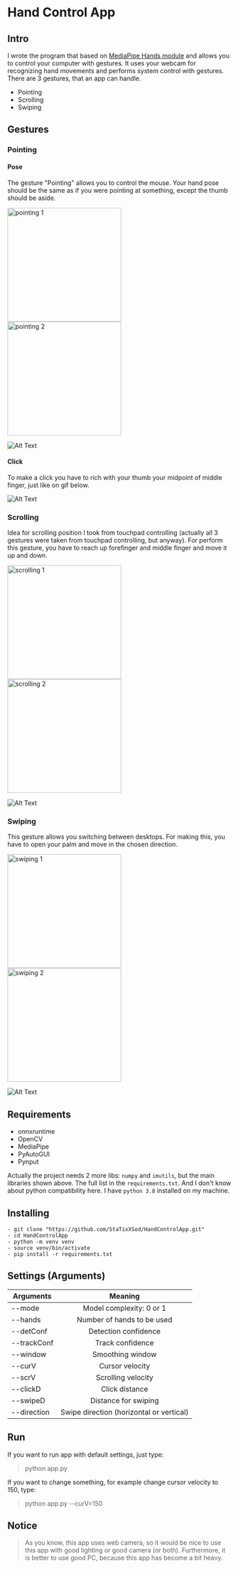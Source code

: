 # Hand Control App
## Intro
I wrote the program that based on [MediaPipe Hands module](https://google.github.io/mediapipe/solutions/hands) and 
allows you to control your computer with gestures. It uses your webcam for recognizing
hand movements and performs system control with gestures. There are 3 gestures, that an app can handle.
- Pointing
- Scrolling
- Swiping

## Gestures
### Pointing
#### Pose
The gesture "Pointing" allows you to control the mouse.
Your hand pose should be the same as if you were pointing at something, except the thumb should be aside.

<img height="256" src="https://github.com/StaTixXSod/HandControlApp/images/pointing_1.png?raw=true" title="pointing 1" width="256"/>
<img height="256" src="https://github.com/StaTixXSod/HandControlApp/images/pointing_2.png?raw=true" title="pointing 2" width="256"/>

![Alt Text](https://github.com/StaTixXSod/HandControlApp/images/ezgif_cursor.gif)

#### Click 
To make a click you have to rich with your thumb your midpoint of middle finger, just like on gif below.

![Alt Text](https://github.com/StaTixXSod/HandControlApp/images/ezgif_click.gif)

### Scrolling
Idea for scrolling position I took from touchpad controlling
(actually all 3 gestures were taken from touchpad controlling, but anyway).
For perform this gesture, you have to reach up forefinger and middle finger and move it up and down.

<img height="256" src="https://github.com/StaTixXSod/HandControlApp/images/scrolling_1.png?raw=true" title="scrolling 1" width="256"/>
<img height="256" src="https://github.com/StaTixXSod/HandControlApp/images/scrolling_2.png?raw=true" title="scrolling 2" width="256"/>

![Alt Text](https://github.com/StaTixXSod/HandControlApp/images/ezgif_scrolling.gif)

### Swiping
This gesture allows you switching between desktops.
For making this, you have to open your palm and move in the chosen direction.

<img height="256" src="https://github.com/StaTixXSod/HandControlApp/images/swiping_1.png?raw=true" title="swiping 1" width="256"/>
<img height="256" src="https://github.com/StaTixXSod/HandControlApp/images/swiping_2.png?raw=true" title="swiping 2" width="256"/>

![Alt Text](https://github.com/StaTixXSod/HandControlApp/images/ezgif_swiping.gif)

## Requirements

- onnxruntime
- OpenCV
- MediaPipe
- PyAutoGUI
- Pynput

Actually the project needs 2 more libs: `numpy` and `imutils`, but the main libraries shown above.
The full list in the `requirements.txt`. And I don't know about python compatibility here. 
I have `python 3.8` installed on my machine.

## Installing
```
- git clone "https://github.com/StaTixXSod/HandControlApp.git"
- cd HandControlApp
- python -m venv venv
- source venv/bin/activate
- pip install -r requirements.txt
```

## Settings (Arguments)

| Arguments   | Meaning                                  |
| ----------- |:----------------------------------------:|
| --mode      | Model complexity: 0 or 1                 |
| --hands     | Number of hands to be used               |
| --detConf   | Detection confidence                     |
| --trackConf | Track confidence                         |
| --window    | Smoothing window                         |
| --curV      | Cursor velocity                          |
| --scrV      | Scrolling velocity                       |
| --clickD    | Click distance                           |
| --swipeD    | Distance for swiping                     |
| --direction | Swipe direction (horizontal or vertical) |

## Run
If you want to run app with default settings, just type:
> python app.py

If you want to change something, for example change cursor velocity to 150, type:

> python app.py --curV=150

## Notice
> As you know, this app uses web camera, so it would be nice to use this app with good lighting
or good camera (or both). Furthermore, it is better to use good PC, because this app has become a bit heavy.
